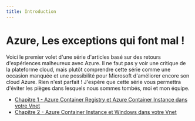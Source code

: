 ```yaml
---
title: Introduction
---
```

# Azure, Les exceptions qui font mal !

Voici le premier volet d'une série d'articles basé sur des retours d'expériences malheureux avec Azure.
Il ne faut pas y voir une critique de la plateforme cloud, mais plutôt comprendre cette série comme une occasion manquée et une possibilité pour Microsoft d'améliorer encore son cloud Azure. Rien n'est parfait !
J'espère que cette série vous permettra d'éviter les pièges dans lesquels nous sommes tombés, moi et mon équipe.

- [Chapitre 1 - Azure Container Registry et Azure Container Instance dans votre Vnet](01.azureException.acrAndAciInYourVnet.md)
- [Chapitre 2 - Azure Container Instance et Windows dans votre Vnet](02.azureException.aciWindowsWithVnet.md)